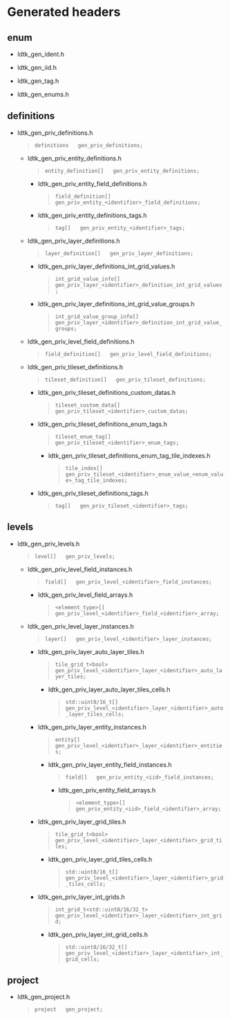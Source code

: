 # Generated headers

## enum

* ldtk_gen_ident.h
* ldtk_gen_iid.h
* ldtk_gen_tag.h

* ldtk_gen_enums.h

## definitions

* ldtk_gen_priv_definitions.h
    > `definitions   gen_priv_definitions;`
    * ldtk_gen_priv_entity_definitions.h
        > `entity_definition[]   gen_priv_entity_definitions;`
        * ldtk_gen_priv_entity_field_definitions.h
            > `field_definition[]   gen_priv_entity_<identifier>_field_definitions;`
        * ldtk_gen_priv_entity_definitions_tags.h
            > `tag[]   gen_priv_entity_<identifier>_tags;`
    * ldtk_gen_priv_layer_definitions.h
        > `layer_definition[]   gen_priv_layer_definitions;`
        * ldtk_gen_priv_layer_definitions_int_grid_values.h
            > `int_grid_value_info[]   gen_priv_layer_<identifier>_definition_int_grid_values;`
        * ldtk_gen_priv_layer_definitions_int_grid_value_groups.h
            > `int_grid_value_group_info[]   gen_priv_layer_<identifier>_definition_int_grid_value_groups;`
    * ldtk_gen_priv_level_field_definitions.h
        > `field_definition[]   gen_priv_level_field_definitions;`
    * ldtk_gen_priv_tileset_definitions.h
        > `tileset_definition[]   gen_priv_tileset_definitions;`
        * ldtk_gen_priv_tileset_definitions_custom_datas.h
            > `tileset_custom_data[]   gen_priv_tileset_<identifier>_custom_datas;`
        * ldtk_gen_priv_tileset_definitions_enum_tags.h
            > `tileset_enum_tag[]   gen_priv_tileset_<identifier>_enum_tags;`
            * ldtk_gen_priv_tileset_definitions_enum_tag_tile_indexes.h
                > `tile_index[]   gen_priv_tileset_<identifier>_enum_value_<enum_value>_tag_tile_indexes;`
        * ldtk_gen_priv_tileset_definitions_tags.h
            > `tag[]   gen_priv_tileset_<identifier>_tags;`

## levels

* ldtk_gen_priv_levels.h
    > `level[]   gen_priv_levels;`
    * ldtk_gen_priv_level_field_instances.h
        > `field[]   gen_priv_level_<identifier>_field_instances;`
        * ldtk_gen_priv_level_field_arrays.h
            > `<element_type>[]   gen_priv_level_<identifier>_field_<identifier>_array;`
    * ldtk_gen_priv_level_layer_instances.h
        > `layer[]   gen_priv_level_<identifier>_layer_instances;`
        * ldtk_gen_priv_layer_auto_layer_tiles.h
            > `tile_grid_t<bool>   gen_priv_level_<identifier>_layer_<identifier>_auto_layer_tiles;`
            * ldtk_gen_priv_layer_auto_layer_tiles_cells.h
                > `std::uint8/16_t[]   gen_priv_level_<identifier>_layer_<identifier>_auto_layer_tiles_cells;`
        * ldtk_gen_priv_layer_entity_instances.h
            > `entity[]   gen_priv_level_<identifier>_layer_<identifier>_entities;`
            * ldtk_gen_priv_layer_entity_field_instances.h
                > `field[]   gen_priv_entity_<iid>_field_instances;`
                * ldtk_gen_priv_entity_field_arrays.h
                    > `<element_type>[]   gen_priv_entity_<iid>_field_<identifier>_array;`
        * ldtk_gen_priv_layer_grid_tiles.h
            > `tile_grid_t<bool>   gen_priv_level_<identifier>_layer_<identifier>_grid_tiles;`
            * ldtk_gen_priv_layer_grid_tiles_cells.h
                > `std::uint8/16_t[]   gen_priv_level_<identifier>_layer_<identifier>_grid_tiles_cells;`
        * ldtk_gen_priv_layer_int_grids.h
            > `int_grid_t<std::uint8/16/32_t>   gen_priv_level_<identifier>_layer_<identifier>_int_grid;`
            * ldtk_gen_priv_layer_int_grid_cells.h
                > `std::uint8/16/32_t[]   gen_priv_level_<identifier>_layer_<identifier>_int_grid_cells;`

## project

* ldtk_gen_project.h
    > `project   gen_project;`
